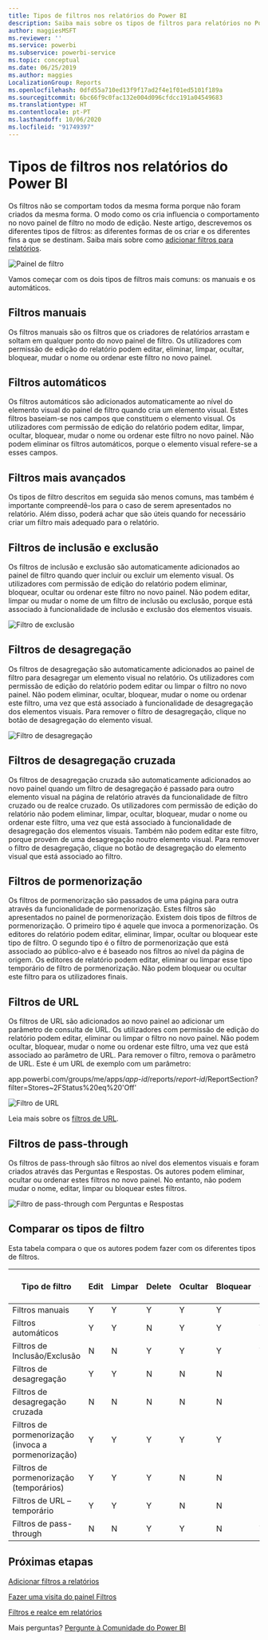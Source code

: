 ```yaml
---
title: Tipos de filtros nos relatórios do Power BI
description: Saiba mais sobre os tipos de filtros para relatórios no Power BI, incluindo o filtro de página, o filtro de visualização ou o filtro de relatório.
author: maggiesMSFT
ms.reviewer: ''
ms.service: powerbi
ms.subservice: powerbi-service
ms.topic: conceptual
ms.date: 06/25/2019
ms.author: maggies
LocalizationGroup: Reports
ms.openlocfilehash: 0dfd55a710ed13f9f17ad2f4e1f01ed5101f189a
ms.sourcegitcommit: 6bc66f9c0fac132e004d096cfdcc191a04549683
ms.translationtype: HT
ms.contentlocale: pt-PT
ms.lasthandoff: 10/06/2020
ms.locfileid: "91749397"
---
```

# <a name="types-of-filters-in-power-bi-reports"></a>Tipos de filtros nos relatórios do Power BI

Os filtros não se comportam todos da mesma forma porque não foram criados da mesma forma. O modo como os cria influencia o comportamento no novo painel de filtro no modo de edição. Neste artigo, descrevemos os diferentes tipos de filtros: as diferentes formas de os criar e os diferentes fins a que se destinam. Saiba mais sobre como [adicionar filtros para relatórios](power-bi-report-add-filter.md). 

![Painel de filtro](media/power-bi-report-filter-types/power-bi-filter-pane.png)

Vamos começar com os dois tipos de filtros mais comuns: os manuais e os automáticos.

## <a name="manual-filters"></a>Filtros manuais 

Os filtros manuais são os filtros que os criadores de relatórios arrastam e soltam em qualquer ponto do novo painel de filtro. Os utilizadores com permissão de edição do relatório podem editar, eliminar, limpar, ocultar, bloquear, mudar o nome ou ordenar este filtro no novo painel.

## <a name="automatic-filters"></a>Filtros automáticos 

Os filtros automáticos são adicionados automaticamente ao nível do elemento visual do painel de filtro quando cria um elemento visual. Estes filtros baseiam-se nos campos que constituem o elemento visual. Os utilizadores com permissão de edição do relatório podem editar, limpar, ocultar, bloquear, mudar o nome ou ordenar este filtro no novo painel. Não podem eliminar os filtros automáticos, porque o elemento visual refere-se a esses campos.

## <a name="more-advanced-filters"></a>Filtros mais avançados

Os tipos de filtro descritos em seguida são menos comuns, mas também é importante compreendê-los para o caso de serem apresentados no relatório. Além disso, poderá achar que são úteis quando for necessário criar um filtro mais adequado para o relatório.

## <a name="include-and-exclude-filters"></a>Filtros de inclusão e exclusão

Os filtros de inclusão e exclusão são automaticamente adicionados ao painel de filtro quando quer incluir ou excluir um elemento visual. Os utilizadores com permissão de edição do relatório podem eliminar, bloquear, ocultar ou ordenar este filtro no novo painel. Não podem editar, limpar ou mudar o nome de um filtro de inclusão ou exclusão, porque está associado à funcionalidade de inclusão e exclusão dos elementos visuais.

![Filtro de exclusão](media/power-bi-report-filter-types/power-bi-filters-exclude.png)

## <a name="drill-down-filters"></a>Filtros de desagregação

Os filtros de desagregação são automaticamente adicionados ao painel de filtro para desagregar um elemento visual no relatório. Os utilizadores com permissão de edição do relatório podem editar ou limpar o filtro no novo painel. Não podem eliminar, ocultar, bloquear, mudar o nome ou ordenar este filtro, uma vez que está associado à funcionalidade de desagregação dos elementos visuais. Para remover o filtro de desagregação, clique no botão de desagregação do elemento visual.

![Filtro de desagregação](media/power-bi-report-filter-types/power-bi-filters-drill-down.png)

## <a name="cross-drill-filters"></a>Filtros de desagregação cruzada

Os filtros de desagregação cruzada são automaticamente adicionados ao novo painel quando um filtro de desagregação é passado para outro elemento visual na página de relatório através da funcionalidade de filtro cruzado ou de realce cruzado. Os utilizadores com permissão de edição do relatório não podem eliminar, limpar, ocultar, bloquear, mudar o nome ou ordenar este filtro, uma vez que está associado à funcionalidade de desagregação dos elementos visuais. Também não podem editar este filtro, porque provém de uma desagregação noutro elemento visual. Para remover o filtro de desagregação, clique no botão de desagregação do elemento visual que está associado ao filtro.

## <a name="drillthrough-filters"></a>Filtros de pormenorização

Os filtros de pormenorização são passados de uma página para outra através da funcionalidade de pormenorização. Estes filtros são apresentados no painel de pormenorização. Existem dois tipos de filtros de pormenorização. O primeiro tipo é aquele que invoca a pormenorização. Os editores do relatório podem editar, eliminar, limpar, ocultar ou bloquear este tipo de filtro. O segundo tipo é o filtro de pormenorização que está associado ao público-alvo e é baseado nos filtros ao nível da página de origem. Os editores de relatório podem editar, eliminar ou limpar esse tipo temporário de filtro de pormenorização. Não podem bloquear ou ocultar este filtro para os utilizadores finais.

## <a name="url-filters"></a>Filtros de URL

Os filtros de URL são adicionados ao novo painel ao adicionar um parâmetro de consulta de URL. Os utilizadores com permissão de edição do relatório podem editar, eliminar ou limpar o filtro no novo painel. Não podem ocultar, bloquear, mudar o nome ou ordenar este filtro, uma vez que está associado ao parâmetro de URL. Para remover o filtro, remova o parâmetro de URL. Este é um URL de exemplo com um parâmetro:

app.powerbi.com/groups/me/apps/*app-id*/reports/*report-id*/ReportSection?filter=Stores~2FStatus%20eq%20'Off'

![Filtro de URL](media/power-bi-report-filter-types/power-bi-filter-url.png)

Leia mais sobre os [filtros de URL](../collaborate-share/service-url-filters.md).

## <a name="pass-through-filters"></a>Filtros de pass-through

Os filtros de pass-through são filtros ao nível dos elementos visuais e foram criados através das Perguntas e Respostas. Os autores podem eliminar, ocultar ou ordenar estes filtros no novo painel. No entanto, não podem mudar o nome, editar, limpar ou bloquear estes filtros.

![Filtro de pass-through com Perguntas e Respostas](media/power-bi-report-filter-types/power-bi-filters-qna.png)

## <a name="comparing-filter-types"></a>Comparar os tipos de filtro

Esta tabela compara o que os autores podem fazer com os diferentes tipos de filtros.

| Tipo de filtro | Edit | Limpar | Delete | Ocultar | Bloquear | Ordenar | Mudar o Nome |
|----|----|----|----|----|----|----|----|
| Filtros manuais | Y | Y | Y | Y | Y | Y | Y |
| Filtros automáticos | Y | Y | N | Y | Y | Y | Y |
| Filtros de Inclusão/Exclusão | N | N | Y | Y | Y | Y | N |
| Filtros de desagregação | Y | Y | N | N | N | N | N |
| Filtros de desagregação cruzada | N | N | N | N | N | N | N |
| Filtros de pormenorização (invoca a pormenorização) | Y | Y | Y | Y | Y | N | N |
| Filtros de pormenorização (temporários) | Y | Y | Y | N | N | N | N |
| Filtros de URL – temporário | Y | Y | Y | N | N | N | N |
| Filtros de pass-through | N | N | Y | Y | N | Y | N |



## <a name="next-steps"></a>Próximas etapas

[Adicionar filtros a relatórios](power-bi-report-add-filter.md)

[ Fazer uma visita do painel Filtros](../consumer/end-user-report-filter.md)

[Filtros e realce em relatórios](power-bi-reports-filters-and-highlighting.md)

Mais perguntas? [Pergunte à Comunidade do Power BI](https://community.powerbi.com/)

